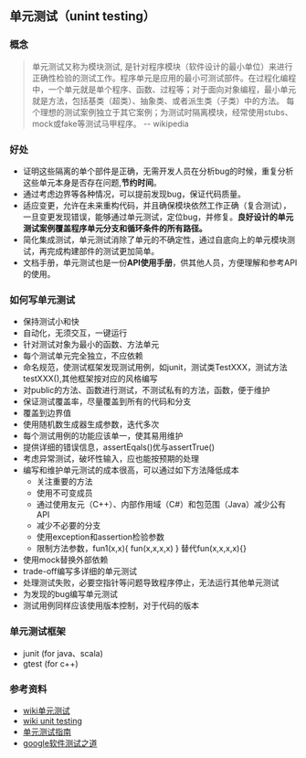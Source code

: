 
## 单元测试（unint testing）

### 概念
> 单元测试又称为模块测试, 是针对程序模块（软件设计的最小单位）来进行正确性检验的测试工作。程序单元是应用的最小可测试部件。在过程化编程中，一个单元就是单个程序、函数、过程等；对于面向对象编程，最小单元就是方法，包括基类（超类）、抽象类、或者派生类（子类）中的方法。
> 每个理想的测试案例独立于其它案例；为测试时隔离模块，经常使用stubs、mock或fake等测试马甲程序。
> -- wikipedia

### 好处
- 证明这些隔离的单个部件是正确，无需开发人员在分析bug的时候，重复分析这些单元本身是否存在问题,**节约时间**。
- 通过考虑边界等各种情况，可以提前发现bug，保证代码质量。
- 适应变更，允许在未来重构代码，并且确保模块依然工作正确（复合测试），一旦变更发现错误，能够通过单元测试，定位bug，并修复。**良好设计的单元测试案例覆盖程序单元分支和循环条件的所有路径。**
- 简化集成测试，单元测试消除了单元的不确定性，通过自底向上的单元模块测试，再完成构建部件的测试更加简单。
- 文档手册，单元测试也是一份**API使用手册**，供其他人员，方便理解和参考API的使用。

### 如何写单元测试
- 保持测试小和快
- 自动化，无须交互，一键运行
- 针对测试对象为最小的函数、方法单元
- 每个测试单元完全独立，不应依赖
- 命名规范，使测试框架发现测试用例，如junit，测试类TestXXX，测试方法testXXX(),其他框架按对应的风格编写
- 对public的方法、函数进行测试，不测试私有的方法，函数，便于维护
- 保证测试覆盖率，尽量覆盖到所有的代码和分支
- 覆盖到边界值
- 使用随机数生成器生成参数，迭代多次
- 每个测试用例的功能应该单一，使其易用维护
- 提供详细的错误信息，assertEqals()优与assertTrue()
- 考虑异常测试，破坏性输入，应也能按预期的处理
- 编写和维护单元测试的成本很高，可以通过如下方法降低成本
  - 关注重要的方法
  - 使用不可变成员
  - 通过使用友元（C++）、内部作用域（C#）和包范围（Java）减少公有API
  - 减少不必要的分支
  - 使用exception和assertion检验参数
  - 限制方法参数，fun1(x,x){ fun(x,x,x,x) } 替代fun(x,x,x,x){}
- 使用mock替换外部依赖
- trade-off编写多详细的单元测试
- 处理测试失败，必要空指针等问题导致程序停止，无法运行其他单元测试
- 为发现的bug编写单元测试
- 测试用例同样应该使用版本控制，对于代码的版本 




### 单元测试框架
- junit (for java、scala)
- gtest (for c++)

### 参考资料
- [wiki单元测试](https://zh.wikipedia.org/wiki/%E5%8D%95%E5%85%83%E6%B5%8B%E8%AF%95)
- [wiki unit testing](https://en.wikipedia.org/wiki/Unit_testing)
- [单元测试指南](https://petroware.no/unittesting.html) 
- [google软件测试之道](https://pan.baidu.com/s/1dDgUSpz)  
